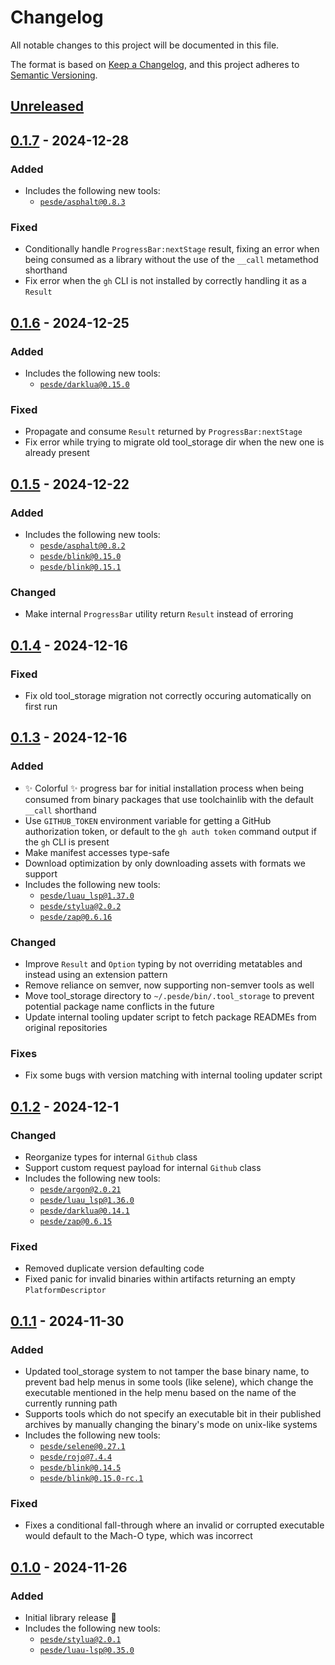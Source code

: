 # Changelog

All notable changes to this project will be documented in this file.

The format is based on [Keep a Changelog](https://keepachangelog.com/en/1.0.0/), and this project adheres to [Semantic Versioning](https://semver.org/spec/v2.0.0.html).

## [Unreleased]

## [0.1.7] - 2024-12-28
### Added
- Includes the following new tools:
  - [`pesde/asphalt@0.8.3`](https://pesde.dev/packages/pesde/asphalt/0.8.3/any)
### Fixed
- Conditionally handle `ProgressBar:nextStage` result, fixing an error when being consumed as a library without the use of the `__call` metamethod shorthand
- Fix error when the `gh` CLI is not installed by correctly handling it as a `Result`

## [0.1.6] - 2024-12-25
### Added
- Includes the following new tools:
  - [`pesde/darklua@0.15.0`](https://pesde.dev/packages/pesde/darklua/0.15.0/any)
### Fixed
- Propagate and consume `Result` returned by `ProgressBar:nextStage` 
- Fix error while trying to migrate old tool_storage dir when the new one is already present

## [0.1.5] - 2024-12-22
### Added
- Includes the following new tools:
  - [`pesde/asphalt@0.8.2`](https://pesde.dev/packages/pesde/asphalt/0.8.2/any)
  - [`pesde/blink@0.15.0`](https://pesde.dev/packages/pesde/blink/0.15.0/any)
  - [`pesde/blink@0.15.1`](https://pesde.dev/packages/pesde/blink/0.15.1/any)
### Changed
- Make internal `ProgressBar` utility return `Result` instead of erroring

## [0.1.4] - 2024-12-16
### Fixed
- Fix old tool_storage migration not correctly occuring automatically on first run

## [0.1.3] - 2024-12-16
### Added
- :sparkles: Colorful :sparkles: progress bar for initial installation process when being consumed from binary packages that use toolchainlib with the default `__call` shorthand
- Use `GITHUB_TOKEN` environment variable for getting a GitHub authorization token, or default to the `gh auth token` command output if the `gh` CLI is present
- Make manifest accesses type-safe
- Download optimization by only downloading assets with formats we support
- Includes the following new tools:
  - [`pesde/luau_lsp@1.37.0`](https://pesde.dev/packages/pesde/luau_lsp/1.37.0/any)
  - [`pesde/stylua@2.0.2`](https://pesde.dev/packages/pesde/stylua/2.0.2/any)
  - [`pesde/zap@0.6.16`](https://pesde.dev/packages/pesde/luau_lsp/0.6.16/any)
### Changed
- Improve `Result` and `Option` typing by not overriding metatables and instead using an extension pattern
- Remove reliance on semver, now supporting non-semver tools as well
- Move tool_storage directory to `~/.pesde/bin/.tool_storage` to prevent potential package name conflicts in the future
- Update internal tooling updater script to fetch package READMEs from original repositories
### Fixes
- Fix some bugs with version matching with internal tooling updater script

## [0.1.2] - 2024-12-1
### Changed
- Reorganize types for internal `Github` class
- Support custom request payload for internal `Github` class
- Includes the following new tools:
  - [`pesde/argon@2.0.21`](https://pesde.dev/packages/pesde/argon/2.0.21/any)
  - [`pesde/luau_lsp@1.36.0`](https://pesde.dev/packages/pesde/luau_lsp/1.36.0/any)
  - [`pesde/darklua@0.14.1`](https://pesde.dev/packages/pesde/darklua/0.14.1/any)
  - [`pesde/zap@0.6.15`](https://pesde.dev/packages/pesde/zap/0.6.15/any)
### Fixed
- Removed duplicate version defaulting code
- Fixed panic for invalid binaries within artifacts returning an empty `PlatformDescriptor`

## [0.1.1] - 2024-11-30
### Added
- Updated tool_storage system to not tamper the base binary name, to prevent bad help menus in some tools (like selene), which change the executable mentioned in the help menu based on the name of the currently running path
- Supports tools which do not specify an executable bit in their published archives by manually changing the binary's mode on unix-like systems
- Includes the following new tools:
  - [`pesde/selene@0.27.1`](https://pesde.dev/packages/pesde/selene/0.27.1/any)
  - [`pesde/rojo@7.4.4`](https://pesde.dev/packages/pesde/rojo/7.4.4/any)
  - [`pesde/blink@0.14.5`](https://pesde.dev/packages/pesde/blink/0.14.15/any)
  - [`pesde/blink@0.15.0-rc.1`](https://pesde.dev/packages/pesde/blink/0.15.0-rc.1/any)
### Fixed
- Fixes a conditional fall-through where an invalid or corrupted executable would default to the Mach-O type, which was incorrect 

## [0.1.0] - 2024-11-26
### Added
- Initial library release :tada:
- Includes the following new tools:
  - [`pesde/stylua@2.0.1`](https://pesde.dev/packages/pesde/stylua/2.0.1/any)
  - [`pesde/luau-lsp@0.35.0`](https://pesde.dev/packages/pesde/luau_lsp/1.35.0/any)

[unreleased]: https://github.com/pesde-pkg/tooling/commits/HEAD
[0.1.0]: https://pesde.dev/packages/pesde/toolchainlib/0.1.0/any
[0.1.1]: https://pesde.dev/packages/pesde/toolchainlib/0.1.1/any
[0.1.2]: https://pesde.dev/packages/pesde/toolchainlib/0.1.2/any
[0.1.3]: https://pesde.dev/packages/pesde/toolchainlib/0.1.3/any
[0.1.4]: https://pesde.dev/packages/pesde/toolchainlib/0.1.4/any
[0.1.5]: https://pesde.dev/packages/pesde/toolchainlib/0.1.5/any
[0.1.6]: https://pesde.dev/packages/pesde/toolchainlib/0.1.6/any
[0.1.7]: https://pesde.dev/packages/pesde/toolchainlib/0.1.7/any

